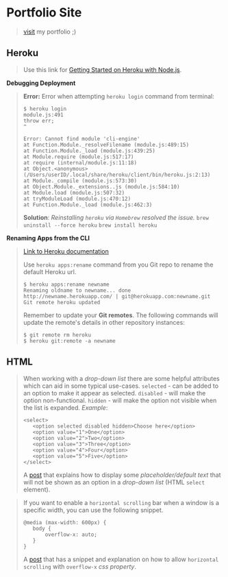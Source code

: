 
Portfolio Site
===================
>  [visit](https://phillcheng.herokuapp.com/) my portfolio ;)

Heroku
-------------
> Use this link for [Getting Started on Heroku with Node.js](https://devcenter.heroku.com/articles/getting-started-with-nodejs).
>

**Debugging Deployment**
>**Error:**
>Error when attempting ```heroku login``` command from terminal:
>```
>$ heroku login
>module.js:491
>throw err;
>^
>
>Error: Cannot find module 'cli-engine'
>at Function.Module._resolveFilename (module.js:489:15)
>at Function.Module._load (module.js:439:25)
>at Module.require (module.js:517:17)
>at require (internal/module.js:11:18)
>at Object.<anonymous>(/Users/userID/.local/share/heroku/client/bin/heroku.js:2:13)
>at Module._compile (module.js:573:30)
>at Object.Module._extensions..js (module.js:584:10)
>at Module.load (module.js:507:32)
>at tryModuleLoad (module.js:470:12)
>at Function.Module._load (module.js:462:3)
>```
>
>**Solution**:
>*Reinstalling ```heroku``` via ```Homebrew``` resolved the issue.*
>```brew uninstall --force heroku```
>```brew install heroku```
>

**Renaming Apps from the CLI**
>[Link to Heroku documentation](https://devcenter.heroku.com/articles/renaming-apps)
>
>Use ```heroku apps:rename``` command from you Git repo to rename the default Heroku url.
>
>```
>$ heroku apps:rename newname
>Renaming oldname to newname... done
>http://newname.herokuapp.com/ | git@herokuapp.com:newname.git
>Git remote heroku updated
>```
>
>Remember to update your **Git remotes**. The following commands will update the remote's details in other repository instances:
>
>```
>$ git remote rm heroku
>$ heroku git:remote -a newname
>```
>

HTML
-------------
> When working with a *drop-down list* there are some helpful attributes which can aid in some typical use-cases.
> ```selected``` - can be added to an option to make it appear as selected.
> ```disabled``` - will make the option non-functional.
> ```hidden``` - will make the option not visible when the list is expanded.
> *Example*:
> ```
><select>
>    <option selected disabled hidden>Choose here</option>
>    <option value="1">One</option>
>    <option value="2">Two</option>
>    <option value="3">Three</option>
>    <option value="4">Four</option>
>    <option value="5">Five</option>
></select>
> ```
> A [post](https://stackoverflow.com/questions/9447134/html-select-how-to-set-default-text-which-wont-be-shown-in-drop-down-list) that explains how to display some *placeholder/default text* that will not be shown as an option in a *drop-down list* (HTML ```select``` element).

> If you want to enable a ```horizontal scrolling``` bar when a window is a specific width, you can use the following snippet.
>
> ```
>@media (max-width: 600px) {
>    body {
>        overflow-x: auto;
>    }
>}
> ```
>
> A [post](https://stackoverflow.com/questions/41886975/allow-horizontal-scrolling-when-window-is-a-specific-width-with-overflow-xhidde) that has a snippet and explanation on how to allow ```horizontal scrolling``` with ```overflow-x``` *css property*.
